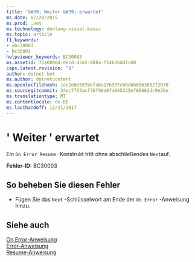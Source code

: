 ```yaml
---
title: '&#39; Weiter &#39; erwartet'
ms.date: 07/20/2015
ms.prod: .net
ms.technology: devlang-visual-basic
ms.topic: article
f1_keywords:
- vbc30003
- bc30003
helpviewer_keywords: BC30003
ms.assetid: 75a68984-decd-43e2-808a-f14b36dd2c60
caps.latest.revision: "8"
author: dotnet-bot
ms.author: dotnetcontent
ms.openlocfilehash: 1ec2e0e507bbfa6e176997c66d6b0863602f2070
ms.sourcegitcommit: 34ec7753acf76f90a0fa845235ef06663dc9e36e
ms.translationtype: MT
ms.contentlocale: de-DE
ms.lasthandoff: 12/21/2017
---
```

# <a name="39next39-expected"></a>&#39; Weiter &#39; erwartet
Ein `On Error Resume` -Konstrukt tritt ohne abschließendes `Next`auf.  
  
 **Fehler-ID:** BC30003  
  
## <a name="to-correct-this-error"></a>So beheben Sie diesen Fehler  
  
-   Fügen Sie das `Next` -Schlüsselwort am Ende der `On Error` -Anweisung hinzu.  
  
## <a name="see-also"></a>Siehe auch  
 [On Error-Anweisung](../../visual-basic/language-reference/statements/on-error-statement.md)  
 [Error-Anweisung](../../visual-basic/language-reference/statements/error-statement.md)  
 [Resume-Anweisung](../../visual-basic/language-reference/statements/resume-statement.md)  

